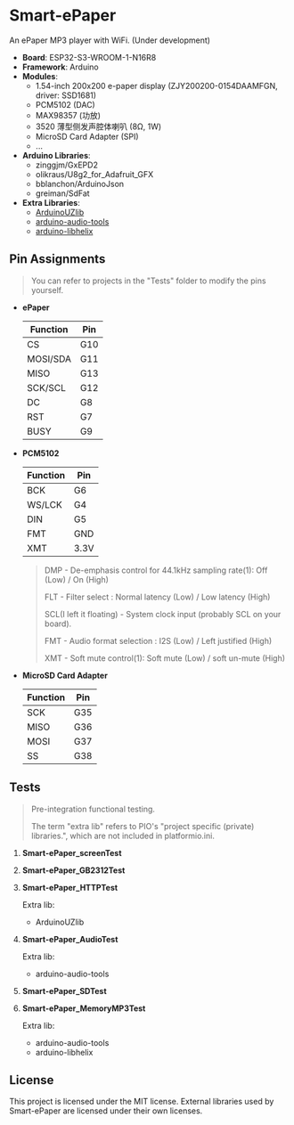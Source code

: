 # Smart-ePaper

An ePaper MP3 player with WiFi. (Under development)

* **Board**: ESP32-S3-WROOM-1-N16R8
* **Framework**: Arduino
* **Modules**:
  * 1.54-inch 200x200 e-paper display (ZJY200200-0154DAAMFGN, driver: SSD1681)
  * PCM5102 (DAC)
  * MAX98357 (功放)
  * 3520 薄型侧发声腔体喇叭 (8Ω, 1W)
  * MicroSD Card Adapter (SPI)
  * ...
* **Arduino Libraries**:
  * zinggjm/GxEPD2
  * olikraus/U8g2_for_Adafruit_GFX
  * bblanchon/ArduinoJson
  * greiman/SdFat
* **Extra Libraries**:
  * [ArduinoUZlib](https://github.com/tignioj/ArduinoUZlib)
  * [arduino-audio-tools](https://github.com/pschatzmann/arduino-audio-tools)
  * [arduino-libhelix](https://github.com/pschatzmann/arduino-libhelix)

## Pin Assignments

> You can refer to projects in the "Tests" folder to modify the pins yourself.

* **ePaper**
  
  | Function | Pin |
  |----------|-----|
  | CS       | G10 |
  | MOSI/SDA | G11 |
  | MISO     | G13 |
  | SCK/SCL  | G12 |
  | DC       | G8  |
  | RST      | G7  |
  | BUSY     | G9  |

* **PCM5102**
  
  | Function | Pin  |
  |----------|------|
  | BCK      | G6   |
  | WS/LCK   | G4   |
  | DIN      | G5   |
  | FMT      | GND  |
  | XMT      | 3.3V |

  > DMP - De-emphasis control for 44.1kHz sampling rate(1): Off (Low) / On (High)
  >
  > FLT - Filter select : Normal latency (Low) / Low latency (High)
  >
  > SCL(I left it floating) - System clock input (probably SCL on your board).
  >
  > FMT - Audio format selection : I2S (Low) / Left justified (High)
  >
  > XMT - Soft mute control(1): Soft mute (Low) / soft un-mute (High)

* **MicroSD Card Adapter**
  
  | Function | Pin |
  |----------|-----|
  | SCK      | G35 |
  | MISO     | G36 |
  | MOSI     | G37 |
  | SS       | G38 |


## Tests

> Pre-integration functional testing.
>
> The term "extra lib" refers to PIO's "project specific (private) libraries.", which are not included in platformio.ini.

1. **Smart-ePaper_screenTest**



2. **Smart-ePaper_GB2312Test**



3. **Smart-ePaper_HTTPTest**

    Extra lib: 

    * ArduinoUZlib

4. **Smart-ePaper_AudioTest**
    
    Extra lib: 
    
    * arduino-audio-tools

5. **Smart-ePaper_SDTest**
    


6. **Smart-ePaper_MemoryMP3Test**

    Extra lib: 
    
    * arduino-audio-tools
    * arduino-libhelix
  
## License

This project is licensed under the MIT license. External libraries used by Smart-ePaper are licensed under their own licenses.
